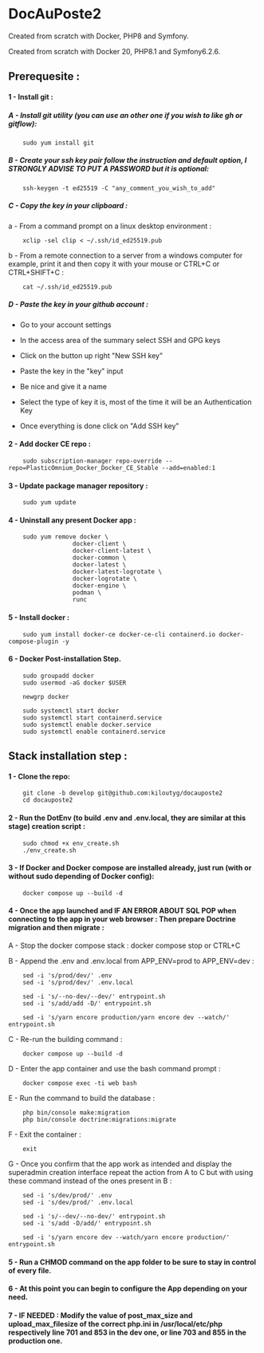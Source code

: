 # DocAuPoste2
Created from scratch with Docker, PHP8 and Symfony.

Created from scratch with Docker 20, PHP8.1 and Symfony6.2.6.


## Prerequesite :


#### 1 - Install git :

##### A - Install git utility (you can use an other one if you wish to like gh or gitflow):
```
    sudo yum install git
```
##### B - Create your ssh key pair follow the instruction and default option, I STRONGLY ADVISE TO PUT A PASSWORD but it is optional:
```
    ssh-keygen -t ed25519 -C "any_comment_you_wish_to_add"
```
##### C - Copy the key in your clipboard :

a - From a command prompt on a linux desktop environment :
```
    xclip -sel clip < ~/.ssh/id_ed25519.pub
```
b - From a remote connection to a server from a windows computer for example, print it and then copy it with your mouse or CTRL+C or CTRL+SHIFT+C : 
```
    cat ~/.ssh/id_ed25519.pub 
```
##### D - Paste the key in your github account : 

- Go to your account settings

- In the access area of the summary select SSH and GPG keys

- Click on the button up right "New SSH key"

- Paste the key in the "key" input

- Be nice and give it a name

- Select the type of key it is, most of the time it will be an Authentication Key

- Once everything is done click on "Add SSH key" 


#### 2 - Add docker CE repo : 
```
    sudo subscription-manager repo-override --repo=PlasticOmnium_Docker_Docker_CE_Stable --add=enabled:1
```
#### 3 - Update package manager repository : 
```
    sudo yum update
```
#### 4 - Uninstall any present Docker app :
```
    sudo yum remove docker \
                  docker-client \
                  docker-client-latest \
                  docker-common \
                  docker-latest \
                  docker-latest-logrotate \
                  docker-logrotate \
                  docker-engine \
                  podman \
                  runc
```
#### 5 - Install docker :
```
    sudo yum install docker-ce docker-ce-cli containerd.io docker-compose-plugin -y
```
#### 6 - Docker Post-installation Step.
```
    sudo groupadd docker
    sudo usermod -aG docker $USER
```
```
    newgrp docker
```
```
    sudo systemctl start docker
    sudo systemctl start containerd.service
    sudo systemctl enable docker.service
    sudo systemctl enable containerd.service
```

## Stack installation step : 


#### 1 - Clone the repo:
```
    git clone -b develop git@github.com:kiloutyg/docauposte2
    cd docauposte2
```
#### 2 - Run the DotEnv (to build .env and .env.local, they are similar at this stage) creation script : 
```
    sudo chmod +x env_create.sh
    ./env_create.sh
```
#### 3 - If Docker and Docker compose are installed already, just run (with or without sudo depending of Docker config):
```
    docker compose up --build -d
``` 
#### 4 - Once the app launched and IF AN ERROR ABOUT SQL POP when connecting to the app in your web browser : Then prepare Doctrine migration and then migrate : 
A - Stop the docker compose stack : 
    docker compose stop
or
    CTRL+C

B - Append the .env and .env.local from APP_ENV=prod to APP_ENV=dev :
```
    sed -i 's/prod/dev/' .env
    sed -i 's/prod/dev/' .env.local

    sed -i 's/--no-dev/--dev/' entrypoint.sh
    sed -i 's/add/add -D/' entrypoint.sh

    sed -i 's/yarn encore production/yarn encore dev --watch/' entrypoint.sh
```
C - Re-run the building command :
``` 
    docker compose up --build -d
```
D - Enter the app container and use the bash command prompt :
```
    docker compose exec -ti web bash
```
E - Run the command to build the database :
```
    php bin/console make:migration
    php bin/console doctrine:migrations:migrate
``` 
F - Exit the container : 
```
    exit
```
G - Once you confirm that the app work as intended and display the superadmin creation interface repeat the action from A to C but with using these command instead of the ones present in B :
```
    sed -i 's/dev/prod/' .env
    sed -i 's/dev/prod/' .env.local

    sed -i 's/--dev/--no-dev/' entrypoint.sh
    sed -i 's/add -D/add/' entrypoint.sh

    sed -i 's/yarn encore dev --watch/yarn encore production/' entrypoint.sh
```


#### 5 - Run a CHMOD command on the app folder to be sure to stay in control of every file. 

#### 6 - At this point you can begin to configure the App depending on your need. 

#### 7 - IF NEEDED : Modify the value of post_max_size  and upload_max_filesize of the correct php.ini in /usr/local/etc/php respectively line 701 and 853 in the dev one, or line 703 and 855 in the production one.





